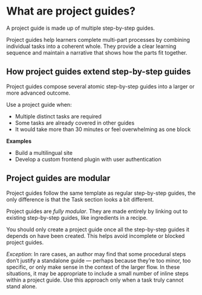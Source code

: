# What are project guides?

A project guide is made up of multiple step-by-step guides.

Project guides help learners complete multi-part processes by combining individual tasks into a coherent whole. They provide a clear learning sequence and maintain a narrative that shows how the parts fit together.

## How project guides extend step-by-step guides

Project guides compose several atomic step-by-step guides into a larger or more advanced outcome.

Use a project guide when:

* Multiple distinct tasks are required
* Some tasks are already covered in other guides
* It would take more than 30 minutes or feel overwhelming as one block

**Examples**

* Build a multilingual site
* Develop a custom frontend plugin with user authentication

## Project guides are modular

Project guides follow the same template as regular step-by-step guides, the only difference is that the Task section looks a bit different.

Project guides are *fully modular*. They are made entirely by linking out to existing step-by-step guides, like ingredients in a recipe.

You should only create a project guide once all the step-by-step guides it depends on have been created. This helps avoid incomplete or blocked project guides.

*Exception*: In rare cases, an author may find that some procedural steps don’t justify a standalone guide — perhaps because they’re too minor, too specific, or only make sense in the context of the larger flow. In these situations, it may be appropriate to include a small number of inline steps within a project guide. Use this approach only when a task truly cannot stand alone.
